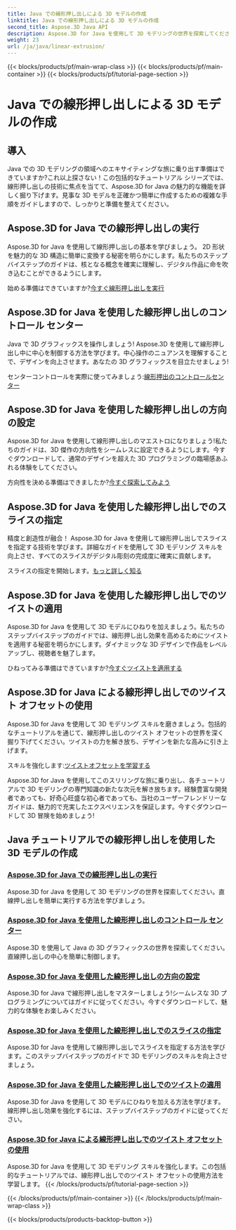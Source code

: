 ```yaml
---
title: Java での線形押し出しによる 3D モデルの作成
linktitle: Java での線形押し出しによる 3D モデルの作成
second_title: Aspose.3D Java API
description: Aspose.3D for Java を使用して 3D モデリングの世界を探索してください。線形押し出しを簡単にマスターしましょう。コントロールセンター、方向の設定、スライスの指定、ツイストの適用など。
weight: 23
url: /ja/java/linear-extrusion/
---
```


{{< blocks/products/pf/main-wrap-class >}}
{{< blocks/products/pf/main-container >}}
{{< blocks/products/pf/tutorial-page-section >}}

# Java での線形押し出しによる 3D モデルの作成

## 導入


Java での 3D モデリングの領域へのエキサイティングな旅に乗り出す準備はできていますか?これ以上探さない！この包括的なチュートリアル シリーズでは、線形押し出しの技術に焦点を当てて、Aspose.3D for Java の魅力的な機能を詳しく掘り下げます。見事な 3D モデルを正確かつ簡単に作成するための複雑な手順をガイドしますので、しっかりと準備を整えてください。

## Aspose.3D for Java での線形押し出しの実行

Aspose.3D for Java を使用して線形押し出しの基本を学びましょう。 2D 形状を魅力的な 3D 構造に簡単に変換する秘密を明らかにします。私たちのステップバイステップのガイドは、核となる概念を確実に理解し、デジタル作品に命を吹き込むことができるようにします。

始める準備はできていますか?[今すぐ線形押し出しを実行](./performing-linear-extrusion/)

## Aspose.3D for Java を使用した線形押し出しのコントロール センター

Java で 3D グラフィックスを操作しましょう! Aspose.3D を使用して線形押し出し中に中心を制御する方法を学びます。中心操作のニュアンスを理解することで、デザインを向上させます。あなたの 3D グラフィックスを目立たせましょう!

センターコントロールを実際に使ってみましょう:[線形押出のコントロールセンター](./controlling-center/)

## Aspose.3D for Java を使用した線形押し出しの方向の設定

Aspose.3D for Java を使用して線形押し出しのマエストロになりましょう!私たちのガイドは、3D 傑作の方向性をシームレスに設定できるようにします。今すぐダウンロードして、通常のデザインを超えた 3D プログラミングの臨場感あふれる体験をしてください。

方向性を決める準備はできましたか?[今すぐ探索してみよう](./setting-direction/)

## Aspose.3D for Java を使用した線形押し出しでのスライスの指定

精度と創造性が融合！ Aspose.3D for Java を使用して線形押し出しでスライスを指定する技術を学びます。詳細なガイドを使用して 3D モデリング スキルを向上させ、すべてのスライスがデジタル彫刻の完成度に確実に貢献します。

スライスの指定を開始します。[もっと詳しく知る](./specifying-slices/)

## Aspose.3D for Java を使用した線形押し出しでのツイストの適用

Aspose.3D for Java を使用して 3D モデルにひねりを加えましょう。私たちのステップバイステップのガイドでは、線形押し出し効果を高めるためにツイストを適用する秘密を明らかにします。ダイナミックな 3D デザインで作品をレベルアップし、視聴者を魅了します。

ひねってみる準備はできていますか?[今すぐツイストを適用する](./applying-twist/)

## Aspose.3D for Java による線形押し出しでのツイスト オフセットの使用

Aspose.3D for Java を使用して 3D モデリング スキルを磨きましょう。包括的なチュートリアルを通じて、線形押し出しのツイスト オフセットの世界を深く掘り下げてください。ツイストの力を解き放ち、デザインを新たな高みに引き上げます。

スキルを強化します:[ツイストオフセットを学習する](./using-twist-offset/)

Aspose.3D for Java を使用してこのスリリングな旅に乗り出し、各チュートリアルで 3D モデリングの専門知識の新たな次元を解き放ちます。経験豊富な開発者であっても、好奇心旺盛な初心者であっても、当社のユーザーフレンドリーなガイドは、魅力的で充実したエクスペリエンスを保証します。今すぐダウンロードして 3D 冒険を始めましょう!
## Java チュートリアルでの線形押し出しを使用した 3D モデルの作成
### [Aspose.3D for Java での線形押し出しの実行](./performing-linear-extrusion/)
Aspose.3D for Java を使用して 3D モデリングの世界を探索してください。直線押し出しを簡単に実行する方法を学びましょう。
### [Aspose.3D for Java を使用した線形押し出しのコントロール センター](./controlling-center/)
Aspose.3D を使用して Java の 3D グラフィックスの世界を探索してください。直線押し出しの中心を簡単に制御します。
### [Aspose.3D for Java を使用した線形押し出しの方向の設定](./setting-direction/)
Aspose.3D for Java で線形押し出しをマスターしましょう!シームレスな 3D プログラミングについてはガイドに従ってください。今すぐダウンロードして、魅力的な体験をお楽しみください。
### [Aspose.3D for Java を使用した線形押し出しでのスライスの指定](./specifying-slices/)
Aspose.3D for Java を使用して線形押し出しでスライスを指定する方法を学びます。このステップバイステップのガイドで 3D モデリングのスキルを向上させましょう。
### [Aspose.3D for Java を使用した線形押し出しでのツイストの適用](./applying-twist/)
Aspose.3D for Java を使用して 3D モデルにひねりを加える方法を学びます。線形押し出し効果を強化するには、ステップバイステップのガイドに従ってください。
### [Aspose.3D for Java による線形押し出しでのツイスト オフセットの使用](./using-twist-offset/)
Aspose.3D for Java を使用して 3D モデリング スキルを強化します。この包括的なチュートリアルでは、線形押し出しでのツイスト オフセットの使用方法を学習します。
{{< /blocks/products/pf/tutorial-page-section >}}

{{< /blocks/products/pf/main-container >}}
{{< /blocks/products/pf/main-wrap-class >}}

{{< blocks/products/products-backtop-button >}}
